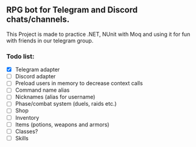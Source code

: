 ﻿## RPG bot for Telegram and Discord chats/channels.

This Project is made to practice .NET, NUnit with Moq and using it for fun with friends in our telegram group.

### Todo list:
- [x] Telegram adapter
- [ ] Discord adapter
- [ ] Preload users in memory to decrease context calls
- [ ] Command name alias
- [ ] Nicknames (alias for username)  
- [ ] Phase/combat system (duels, raids etc.)
- [ ] Shop 
- [ ] Inventory
- [ ] Items (potions, weapons and armors)
- [ ] Classes?
- [ ] Skills